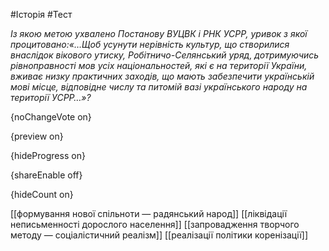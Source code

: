 #Історія #Тест

*Із якою метою ухвалено Постанову ВУЦВК і РНК УСРР, уривок з якої процитовано:«…Щоб  усунути нерівність культур, що створилися внаслідок вікового утиску,  Робітничо-Селянський уряд, дотримуючись рівноправності мов усіх  національностей, які є на території України, вживає низку практичних  заходів, що мають забезпечити українській мові місце, відповідне числу  та питомій вазі українського народу на території УСРР…»?*

{noChangeVote on}

{preview on}

{hideProgress on}

{shareEnable off}

{hideCount on}

[[формування нової спільноти — радянський народ]]
[[ліквідації неписьменності дорослого населення]]
[[запровадження творчого методу — соціалістичний реалізм]]
[[реалізації політики коренізації]]
